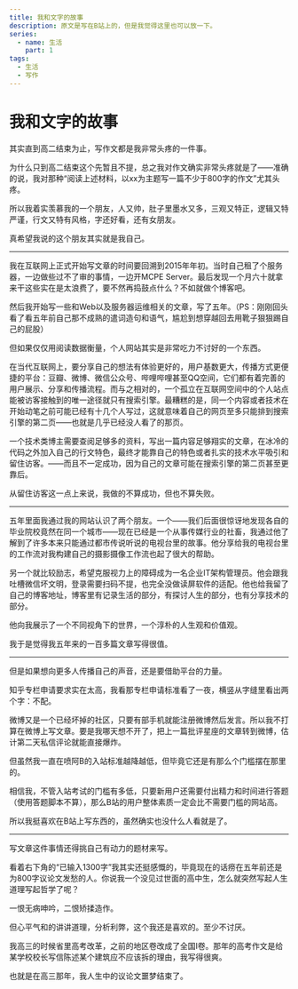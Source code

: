 ```yaml
---
title: 我和文字的故事
description: 原文是写在B站上的，但是我觉得这里也可以放一下。
series:
  - name: 生活
    part: 1
tags:
  - 生活
  - 写作
---
```


# 我和文字的故事

其实直到高二结束为止，写作文都是我非常头疼的一件事。

为什么只到高二结束这个先暂且不提，总之我对作文确实非常头疼就是了——准确的说，我对那种“阅读上述材料，以xx为主题写一篇不少于800字的作文”尤其头疼。

所以我着实羡慕我的一个朋友，人又帅，肚子里墨水又多，三观又特正，逻辑又特严谨，行文又特有风格，字还好看，还有女朋友。

真希望我说的这个朋友其实就是我自己。

---

我在互联网上正式开始写文章的时间要回溯到2015年年初。当时自己租了个服务器，一边做些过不了审的事情，一边开MCPE Server。最后发现一个月六十就拿来干这些实在是太浪费了，要不然再捣鼓点什么？不如就做个博客吧。

然后我开始写一些和Web以及服务器运维相关的文章，写了五年。（PS：刚刚回头看了看五年前自己那不成熟的遣词造句和语气，尴尬到想穿越回去用靴子狠狠踢自己的屁股）

但如果仅仅用阅读数据衡量，个人网站其实是非常吃力不讨好的一个东西。

在当代互联网上，要分享自己的想法有体验更好的，用户基数更大，传播方式更便捷的平台：豆瓣、微博、微信公众号、哔哩哔哩甚至QQ空间，它们都有着完善的用户展示、分享和传播流程。而与之相对的，一个孤立在互联网空间中的个人站点能被访客接触到的唯一途径就只有搜索引擎。最糟糕的是，同一个内容或者技术在开始动笔之前可能已经有十几个人写过，这就意味着自己的网页至多只能排到搜索引擎的第二页——也就是几乎已经没人看了的那页。

一个技术类博主需要查阅足够多的资料，写出一篇内容足够翔实的文章，在冰冷的代码之外加入自己的行文特色，最终才能靠自己的特色或者扎实的技术水平吸引和留住访客。——而且不一定成功，因为自己的文章可能在搜索引擎的第二页甚至更靠后。

从留住访客这一点上来说，我做的不算成功，但也不算失败。

---

五年里面我通过我的网站认识了两个朋友。一个——我们后面很惊讶地发现各自的毕业院校竟然在同一个城市——现在已经是一个从事传媒行业的社畜，我通过他了解到了许多本来只能通过都市传说听说的电视台里的故事。他分享给我的电视台里的工作流对我构建自己的摄影摄像工作流也起了很大的帮助。

另一个就比较励志，希望克服视力上的障碍成为一名企业IT架构管理员。他会跟我吐槽微信坏文明，登录需要扫码不提，也完全没做读屏软件的适配。他也给我留了自己的博客地址，博客里有记录生活的部分，有探讨人生的部分，也有分享技术的部分。

他向我展示了一个不同视角下的世界，一个淳朴的人生观和价值观。

我于是觉得我五年来的一百多篇文章写得很值。

---

但是如果想向更多人传播自己的声音，还是要借助平台的力量。

知乎专栏申请要求实在太高，我看那专栏申请标准看了一夜，横竖从字缝里看出两个字：不配。

微博又是一个已经坏掉的社区，只要有部手机就能注册微博然后发言。所以我不打算在微博上写文章。要是我哪天想不开了，把上一篇批评星座的文章转到微博，估计第二天私信评论就能直接爆炸。

但虽然我一直在喷阿B的入站标准越降越低，但毕竟它还是有那么个门槛摆在那里的。

相信我，不管入站考试的门槛有多低，只要新用户还需要付出精力和时间进行答题（使用答题脚本不算），那么B站的用户整体素质一定会比不需要门槛的网站高。

所以我挺喜欢在B站上写东西的，虽然确实也没什么人看就是了。

---

写文章这件事情还得挑自己有动力的题材来写。

看着右下角的“已输入1300字”我其实还挺感慨的，毕竟现在的话痨在五年前还是为800字议论文发愁的人。你说我一个没见过世面的高中生，怎么就突然写起人生道理写起哲学了呢？

一恨无病呻吟，二恨矫揉造作。

但心平气和的讲讲道理，分析利弊，这个我还是喜欢的。至少不讨厌。

我高三的时候省里高考改革，之前的地区卷改成了全国I卷。那年的高考作文是给某学校校长写信陈述某个建筑应不应该拆的理由，我写得很爽。

也就是在高三那年，我人生中的议论文噩梦结束了。
